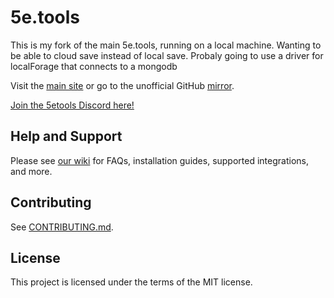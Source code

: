 # 5e.tools

This is my fork of the main 5e.tools, running on a local machine.
Wanting to be able to cloud save instead of local save.
Probaly going to use a driver for localForage that connects to a mongodb

Visit the [main site](https://5e.tools/index.html) or go to the unofficial GitHub [mirror](index.html).

[Join the 5etools Discord here!](https://discord.gg/5etools)

## Help and Support

Please see [our wiki](https://wiki.tercept.net/) for FAQs, installation guides, supported integrations, and more.

## Contributing

See [CONTRIBUTING.md](CONTRIBUTING.md).

## License

This project is licensed under the terms of the MIT license.
